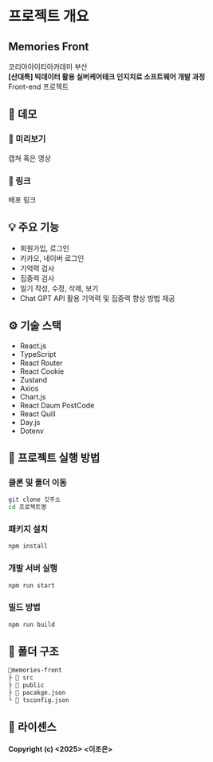 # 프로젝트 개요
## Memories Front
코리아아이티아카데미 부산   
**[산대특] 빅데이터 활용 실버케어테크 인지치료 소프트웨어 개발 과정**  
Front-end 프로젝트

## 🎥 데모
### 👀 미리보기
캡쳐 혹은 영상
### 🔗 링크
배포 링크

## 💡 주요 기능
- 회원가입, 로그인
- 카카오, 네이버 로그인
- 기억력 검사
- 집중력 검사
- 일기 작성, 수정, 삭제, 보기
- Chat GPT API 활용 기억력 및 집중력 향상 방법 제공

## ⚙️ 기술 스택
- React.js
- TypeScript
- React Router
- React Cookie
- Zustand
- Axios
- Chart.js
- React Daum PostCode
- React Quill
- Day.js
- Dotenv

## 🚀 프로젝트 실행 방법
### 클론 및 폴더 이동
```bash
git clone 깃주소
cd 프로젝트명
```

### 패키지 설치
```bash
npm install
```

### 개발 서버 실행
```bash
npm run start
```

### 빌드 방법
```bash
npm run build
```

## 📁 폴더 구조
```md
📂memories-front
├ 📂 src
├ 📂 public
├ 📄 pacakge.json
└ 📄 tsconfig.json
```

## 📜 라이센스
#### Copyright (c) <2025> <이조은>